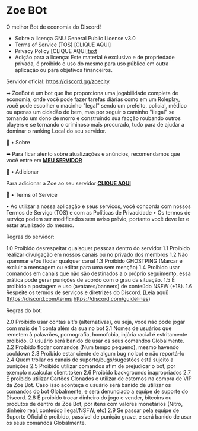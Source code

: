 # Zoe BOt
 O melhor Bot de economia do Discord!

- Sobre a licença GNU General Public License v3.0
- Terms of Service (TOS) [CLIQUE AQUI]
- Privacy Policy [CLIQUE AQUI][text](../Zoebot%20Oficial%20V4/PRIVACY.md)
- Adição para a licença: Este material é exclusivo e de propriedade privada, é proibido o uso do mesmo para uso público em outra aplicação ou para objetivos financeiros.

Servidor oficial: https://discord.gg/zoecity

➡ ZoeBot é um bot que lhe proporciona uma jogabilidade completa de economia, onde você pode fazer tarefas diárias como em um Roleplay, você pode escolher o macinho "legal" sendo um prefeito, policial, médico ou apenas um cidadão de bem, mas por seguir o caminho "ilegal" se tornando um dono de morro e construindo sua facção roubando outros players e se tornando o criminoso mais procurado, tudo para de ajudar a dominar o ranking Local do seu servidor.

💭 • Sobre

➡  Para ficar atento sobre atualizações e anúncios, recomendamos que você entre em [**MEU SERVIDOR**](https://discord.gg/zoecity)

📩 • Adicionar

Para adicionar a Zoe ao seu servidor [**CLIQUE AQUI**]()

📑 • Terms of Service

• Ao utilizar a nossa aplicação e seus serviços, você concorda com nossos Termos de Serviço (TOS) e com as Políticas de Privacidade • Os termos de serviço podem ser modificados sem aviso prévio, portanto você deve ler e estar atualizado do mesmo.

Regras do servidor:

1.0 Proibido desrespeitar quaisquer pessoas dentro do servidor 1.1 Proibido realizar divulgação em nossos canais ou no privado dos membros 1.2 Não spammar e/ou flodar qualquer canal 1.3 Proibido GHOSTPING (Marcar e excluir a mensagem ou editar para uma sem menção) 1.4 Proibido usar comandos em canais que não são destinados a o próprio seguimento, essa prática pode gerar punições de acordo com o grau da situação. 1.5 É proibido a postagem e uso (avatares/banners) de conteúdo NSFW (+18). 1.6 Respeite os termos de serviços e diretrizes do Discord. [Leia aqui](https://discord.com/terms https://discord.com/guidelines)

Regras do bot:

2.0 Proibido usar contas alt's (alternativas), ou seja, você não pode jogar com mais de 1 conta além da sua no bot 2.1 Nomes de usuários que remetem à palavrões, pornografia, homofobia, injúria racial é estritamente proibido. O usuário será banido de usar os seus comandos Globalmente. 2.2 Proibido flodar comandos (Num tempo pequeno), mesmo havendo cooldown 2.3 Proibido estar ciente de algum bug no bot e não reportá-lo 2.4 Quem trollar os canais de suporte/bugs/sugestões está sujeito a punições 2.5 Proibido utilizar comandos afim de prejudicar o bot, por exemplo n.calcular client.token 2.6 Proibido backgrounds inapropriados 2.7 É proibido utilizar Cartões Clonados e utilizar de estornos na compra de VIP da Zoe Bot. Caso isso aconteça o usuário será banido de utilizar os comandos do bot Globalmente, e será denunciado a equipe de suporte do Discord. 2.8 É proibido trocar dinheiro do jogo e vender, bitcoins ou produtos de dentro da Zoe Bot, por itens com valores monetários (Nitro, dinheiro real, conteúdo ilegal/NSFW, etc) 2.9 Se passar pela equipe de Suporte Oficial é proibido, passível de punição grave, e será banido de usar os seus comandos Globalmente.
